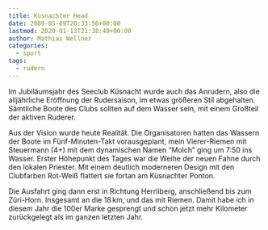 ```yaml
---
title: Küsnachter Head
date: 2009-05-09T20:33:56+00:00
lastmod: 2020-01-13T21:38:49+00:00
author: Mathias Wellner
categories:
  - sport
tags:
  - rudern
---
```

Im Jubiläumsjahr des Seeclub Küsnacht wurde auch das Anrudern, also die alljährliche Eröffnung der Rudersaison, im etwas größeren Stil abgehalten. Sämtliche Boote des Clubs sollten auf dem Wasser sein, mit einem Großteil der aktiven Ruderer.
<!--more-->

Aus der Vision wurde heute Realität. Die Organisatoren hatten das Wassern der Boote im Fünf-Minuten-Takt vorausgeplant, mein Vierer-Riemen mit Steuermann (4+) mit dem dynamischen Namen &#8220;Molch&#8221; ging um 7:50 ins Wasser. Erster Höhepunkt des Tages war die Weihe der neuen Fahne durch den lokalen Priester. Mit einem deutlich moderneren Design mit den Clubfarben Rot-Weiß flattert sie fortan am Küsnachter Ponton.

Die Ausfahrt ging dann erst in Richtung Herrliberg, anschließend bis zum Züri-Horn. Insgesamt an die 18&thinsp;km, und das mit Riemen. Damit habe ich in diesem Jahr die 100er Marke gesprengt und schon jetzt mehr Kilometer zurückgelegt als im ganzen letzten Jahr.